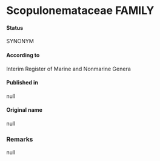 # Scopulonemataceae FAMILY

#### Status
SYNONYM

#### According to
Interim Register of Marine and Nonmarine Genera

#### Published in
null

#### Original name
null

### Remarks
null
